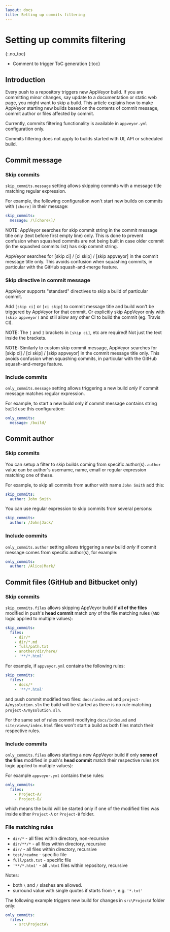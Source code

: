 ```yaml
---
layout: docs
title: Setting up commits filtering
---
```


<!-- markdownlint-disable MD022 MD032 -->
# Setting up commits filtering
{:.no_toc}

* Comment to trigger ToC generation
{:toc}
<!-- markdownlint-enable MD022 MD032 -->

## Introduction

Every push to a repository triggers new AppVeyor build. If you are committing minor changes, say update to a documentation or static web page, you might want to skip a build.
This article explains how to make AppVeyor starting new builds based on the contents of commit message, commit author or files affected by commit.

Currently, commits filtering functionality is available in `appveyor.yml` configuration only.

Commits filtering does not apply to builds started with UI, API or scheduled build.

## Commit message

### Skip commits

`skip_commits.message` setting allows skipping commits with a message title matching regular expression.

For example, the following configuration won't start new builds on commits with `[chore]` in their message:

```yaml
skip_commits:
  message: /\[chore\]/
```

NOTE: AppVeyor searches for skip commit string in the commit message title only (text before first empty line) only. This is done to prevent confusion when squashed commits are not being built in case older commit (in the squashed commits list) has skip commit string.

AppVeyor searches for [skip ci] / [ci skip] / [skip appveyor] in the commit message title only. This avoids confusion when squashing commits, in particular with the GitHub squash-and-merge feature.

### Skip directive in commit message

AppVeyor supports "standard" directives to skip a build of particular commit.

Add `[skip ci]` or `[ci skip]` to commit message title and build won't be triggered by AppVeyor for that commit.
Or explicitly skip AppVeyor only with `[skip appveyor]` and still allow any other CI to build the commit (eg. Travis CI).

NOTE: The `[` and `]` brackets in `[skip ci]`, etc are required! Not just the text inside the brackets.

NOTE: Similarly to custom skip commit message, AppVeyor searches for [skip ci] / [ci skip] / [skip appveyor] in the commit message title only. This avoids confusion when squashing commits, in particular with the GitHub squash-and-merge feature.

### Include commits

`only_commits.message` setting allows triggering a new build *only* if commit message matches regular expression.

For example, to start a new build only if commit message contains string `build` use this configuration:

```yaml
only_commits:
  message: /build/
```


## Commit author

### Skip commits

You can setup a filter to skip builds coming from specific author(s).
`author` value can be author's username, name, email or regular expression matching one of these.

For example, to skip all commits from author with name `John Smith` add this:

```yaml
skip_commits:
  author: John Smith
```

You can use regular expression to skip commits from several persons:

```yaml
skip_commits:
  author: /John|Jack/
```

### Include commits

`only_commits.author` setting allows triggering a new build *only* if commit message comes from specific author(s), for example:

```yaml
only_commits:
  author: /Alice|Mark/
```


## Commit files (GitHub and Bitbucket only)

### Skip commits

`skip_commits.files` allows skipping AppVeyor build if **all of the files** modified in push's **head commit** match *any* of the file matching rules (`AND` logic applied to multiple values):

```yaml
skip_commits:
  files:
    - dir/*
    - dir/*.md
    - full/path.txt
    - another/dir/here/
    - '**/*.html'
```

For example, if `appveyor.yml` contains the following rules:

```yaml
skip_commits:
  files:
    - docs/*
    - '**/*.html'
```

and push commit modified two files: `docs/index.md` and `project-A/mysolution.sln` the build will be started as there is no rule matching `project-A/mysolution.sln`.

For the same set of rules commit modifying `docs/index.md` and `site/views/index.html` files won't start a build as both files match their respective rules.

### Include commits

`only_commits.files` allows starting a new AppVeyor build if only **some of the files** modified in push's **head commit** match their respective rules (`OR` logic applied to multiple values):

For example `appveyor.yml` contains these rules:

```yaml
only_commits:
  files:
    - Project-A/
    - Project-B/
```

which means the build will be started only if one of the modified files was inside either `Project-A` or `Project-B` folder.


### File matching rules

* `dir/*` - all files within directory, non-recursive
* `dir/**/*` - all files within directory, recursive
* `dir/` - all files within directory, recursive
* `test/readme` - specific file
* `full/path.txt` - specific file
* `'**/*.html'` - all `.html` files within repository, recursive

Notes:

* both `\` and `/` slashes are allowed.
* surround value with single quotes if starts from `*`, e.g. `'*.txt'`

The following example triggers new build for changes in `src\ProjectA` folder only:

```yaml
only_commits:
  files:
    - src\ProjectA\
```
